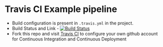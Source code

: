 # Travis CI Example pipeline
- Build configuration is present in `.travis.yml` in the project.
- Build Status and Link - [![Build Status](https://travis-ci.org/derrike/travis-ci-example.svg?branch=master)](https://travis-ci.org/derrike/travis-ci-example)
- Fork this repo and visit [Travis CI](https://travis-ci.org) to configure your own github account for Continuous Integration and Continuous Deployment
